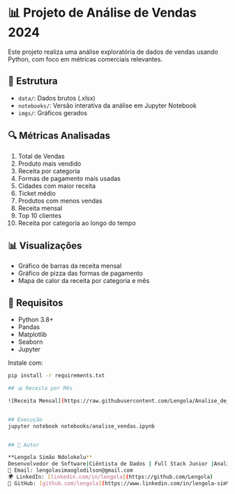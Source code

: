 # 📊 Projeto de Análise de Vendas 2024

Este projeto realiza uma análise exploratória de dados de vendas usando Python, com foco em métricas comerciais relevantes.

## 📁 Estrutura

- `data/`: Dados brutos (.xlsx)
- `notebooks/`: Versão interativa da análise em Jupyter Notebook
- `imgs/`: Gráficos gerados

## 🔍 Métricas Analisadas

1. Total de Vendas
2. Produto mais vendido
3. Receita por categoria
4. Formas de pagamento mais usadas
5. Cidades com maior receita
6. Ticket médio
7. Produtos com menos vendas
8. Receita mensal
9. Top 10 clientes
10. Receita por categoria ao longo do tempo

## 📊 Visualizações

- Gráfico de barras da receita mensal
- Gráfico de pizza das formas de pagamento
- Mapa de calor da receita por categoria e mês

## 🚀 Requisitos

- Python 3.8+
- Pandas
- Matplotlib
- Seaborn
- Jupyter

Instale com:

```bash
pip install -r requirements.txt

## 📊 Receita por Mês

![Receita Mensal](https://raw.githubusercontent.com/Lengola/Analise_de_dado_2024/main/imgs/receita_mensal.png)


## Execução
jupyter notebook notebooks/analise_vendas.ipynb


## 👤 Autor

**Lengola Simão Ndolokelu**  
Desenvolvedor de Software|Ciêntista de Dados | Full Stack Junior |Analista BI  
📧 Email: lengolasimaoglodilson@gmail.com  
🌍 LinkedIn: [linkedin.com/in/lengola](https://github.com/Lengola)  
🐙 GitHub: [github.com/lengola](https://www.linkedin.com/in/lengola-sim%C3%A3o-b57827182/)
